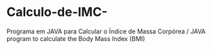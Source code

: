 # Calculo-de-IMC-
Programa em JAVA para Calcular o Índice de Massa Corpórea / JAVA program to calculate the Body Mass Index (BMI)
